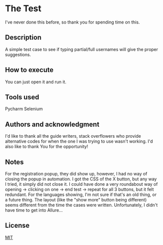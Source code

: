 
# The Test

I've never done this before, so thank you for spending time on this.

## Description

A simple test case to see if typing partial/full usernames will give the proper suggestions.

## How to execute
You can just open it and run it. 

## Tools used
Pycharm
Selenium

## Authors and acknowledgment
I'd like to thank all the guide writers, stack overflowers who provide alternative codes for when the one I was trying to use wasn't working. I'd also like to thank You for the opportunity!

## Notes

For the registration popup, they did show up, however, I had no way of closing the popup in automation. I got the CSS of the X button, but any way I tried, it simply did not close it. I could have done a very roundabout way of opening -> clicking on one -> end test -> repeat for all 3 buttons, but it felt redundant.
For the languages showing, I'm not sure if that's an old thing, or a future thing. The layout (like the "show more" button being different) seems different from the time the cases were written.
Unfortunately, I didn't have time to get into Allure...

## License
[MIT](https://choosealicense.com/licenses/mit/)
